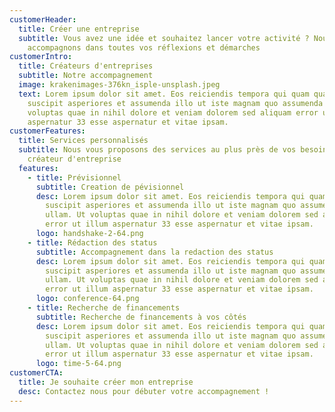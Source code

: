 ```yaml
---
customerHeader:
  title: Créer une entreprise
  subtitle: Vous avez une idée et souhaitez lancer votre activité ? Nous vous
    accompagnons dans toutes vos réflexions et démarches
customerIntro:
  title: Créateurs d'entreprises
  subtitle: Notre accompagnement
  image: krakenimages-376kn_isple-unsplash.jpeg
  text: Lorem ipsum dolor sit amet. Eos reiciendis tempora qui quam quas aut
    suscipit asperiores et assumenda illo ut iste magnam quo assumenda ullam. Ut
    voluptas quae in nihil dolore et veniam dolorem sed aliquam error ut illum
    aspernatur 33 esse aspernatur et vitae ipsam.
customerFeatures:
  title: Services personnalisés
  subtitle: Nous vous proposons des services au plus près de vos besoin de
    créateur d'entreprise
  features:
    - title: Prévisionnel
      subtitle: Creation de pévisionnel
      desc: Lorem ipsum dolor sit amet. Eos reiciendis tempora qui quam quas aut
        suscipit asperiores et assumenda illo ut iste magnam quo assumenda
        ullam. Ut voluptas quae in nihil dolore et veniam dolorem sed aliquam
        error ut illum aspernatur 33 esse aspernatur et vitae ipsam.
      logo: handshake-2-64.png
    - title: Rédaction des status
      subtitle: Accompagnement dans la redaction des status
      desc: Lorem ipsum dolor sit amet. Eos reiciendis tempora qui quam quas aut
        suscipit asperiores et assumenda illo ut iste magnam quo assumenda
        ullam. Ut voluptas quae in nihil dolore et veniam dolorem sed aliquam
        error ut illum aspernatur 33 esse aspernatur et vitae ipsam.
      logo: conference-64.png
    - title: Recherche de financements
      subtitle: Recherche de financements à vos côtés
      desc: Lorem ipsum dolor sit amet. Eos reiciendis tempora qui quam quas aut
        suscipit asperiores et assumenda illo ut iste magnam quo assumenda
        ullam. Ut voluptas quae in nihil dolore et veniam dolorem sed aliquam
        error ut illum aspernatur 33 esse aspernatur et vitae ipsam.
      logo: time-5-64.png
customerCTA:
  title: Je souhaite créer mon entreprise
  desc: Contactez nous pour débuter votre accompagnement !
---
```

